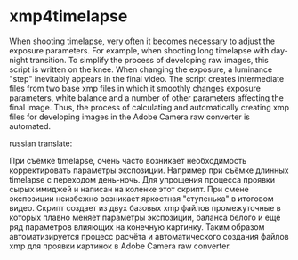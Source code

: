 # xmp4timelapse
When shooting timelapse, very often it becomes necessary to adjust the exposure parameters. For example, when shooting long timelapse with day-night transition. To simplify the process of developing raw images, this script is written on the knee. When changing the exposure, a luminance "step" inevitably appears in the final video. The script creates intermediate files from two base xmp files in which it smoothly changes exposure parameters, white balance and a number of other parameters affecting the final image. Thus, the process of calculating and automatically creating xmp files for developing images in the Adobe Camera raw converter is automated.

russian translate:

При съёмке timelapse, очень часто возникает необходимость корректировать параметры экспозиции. Например при съёмке длинных timelapse c переходом день-ночь. Для упрощения процесса проявки сырых имиджей и написан на коленке этот скрипт. При смене экспозиции неизбежно возникает яркостная "ступенька" в итоговом видео. Скрипт создает из двух базовых xmp файлов промежуточные  в которых плавно меняет параметры экспозиции, баланса белого и ещё ряд параметров влияющих на конечную картинку. Таким образом автоматизируется процесс расчёта и автоматического  создания файлов xmp для проявки картинок в Adobe Camera raw converter.
